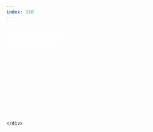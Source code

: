 ```yaml
---
index: 310
---
```


<section class="slide-bottom">   <!-- slide 01 -->
    <span class="background" style="background-image:url('assets/images/outils04.jpg')"></span>
    <!--.wrap = container (width: 90%) -->
    <div class="wrap">
    <div class="content-left" style="color:#fff">
            <h1 class="text-data">Jardin scolaire<br />à Lichtenberg</h1>
            <figcaption ><svg class="fa-camera"><use xlink:href="#fa-camera"></use></svg>&nbsp;Yves Klein</figcaption>
     </div>    
        
    </div>
   <!-- .end .wrap -->
</section>